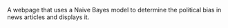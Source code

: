 A webpage that uses a Naive Bayes model to determine the political bias in news articles and displays it.
